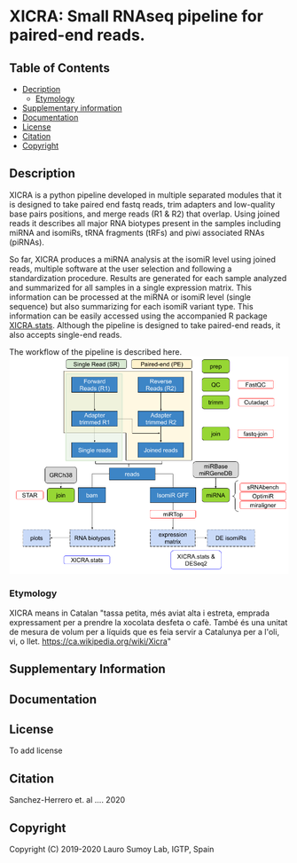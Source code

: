 # XICRA: Small RNAseq pipeline for paired-end reads.

## Table of Contents

- [Decription](#description)
  * [Etymology](#etymology)
- [Supplementary information](#supplementary-information)
- [Documentation](#documentation)
- [License](#license)
- [Citation](#citation)
- [Copyright](#copyright)


## Description

XICRA is a python pipeline developed in multiple separated modules that it is designed to take paired end fastq reads, trim adapters and low-quality base pairs positions, and merge reads (R1 & R2) that overlap. Using joined reads it describes all major RNA biotypes present in the samples including miRNA and isomiRs, tRNA fragments (tRFs) and piwi associated RNAs (piRNAs). 

So far, XICRA produces a miRNA analysis at the isomiR level using joined reads, multiple software at the user selection and following a standardization procedure. 
Results are generated for each sample analyzed and summarized for all samples in a single expression matrix. This information can be processed at the miRNA or 
isomiR level (single sequence) but also summarizing for each isomiR variant type. This information can be easily accessed using the accompanied R package 
[XICRA.stats](https://github.com/HCGB-IGTP/XICRA.stats). Although the pipeline is designed to take paired-end reads, it also accepts single-end reads. 

The workflow of the pipeline is described here.
![Workflow](workflow/XICRA_pipeline.png "XICRA pipeline")


### Etymology
XICRA means in Catalan "tassa petita, més aviat alta i estreta, emprada expressament per a prendre la xocolata desfeta o cafè. També és una unitat de mesura de volum per a líquids que es feia servir a Catalunya per a l'oli, vi, o llet. https://ca.wikipedia.org/wiki/Xicra"

## Supplementary Information

## Documentation

## License
To add license

## Citation
Sanchez-Herrero et. al .... 2020

## Copyright

Copyright (C) 2019-2020 Lauro Sumoy Lab, IGTP, Spain

